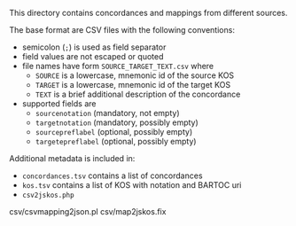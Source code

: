 This directory contains concordances and mappings from different sources.

The base format are CSV files with the following conventions:

* semicolon (`;`) is used as field separator
* field values are not escaped or quoted
* file names have form `SOURCE_TARGET_TEXT.csv` where
    * `SOURCE` is a lowercase, mnemonic id of the source KOS
    * `TARGET` is a lowercase, mnemonic id of the target KOS
    * `TEXT` is a brief additional description of the concordance
* supported fields are
    * `sourcenotation` (mandatory, not empty)
    * `targetnotation` (mandatory, possibly empty)
    * `sourcepreflabel` (optional, possibly empty)
    * `targetepreflabel` (optional, possibly empty)

Additional metadata is included in:

* `concordances.tsv` contains a list of concordances
* `kos.tsv` contains a list of KOS with notation and BARTOC uri
* `csv2jskos.php`

csv/csvmapping2json.pl
csv/map2jskos.fix
